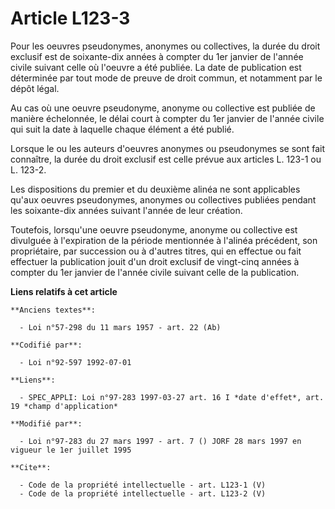 # Article L123-3

Pour les oeuvres pseudonymes, anonymes ou collectives, la durée du droit exclusif est de soixante-dix années à compter du 1er
janvier de l'année civile suivant celle où l'oeuvre a été publiée. La date de publication est déterminée par tout mode de
preuve de droit commun, et notamment par le dépôt légal. 

Au cas où une oeuvre pseudonyme, anonyme ou collective est publiée de manière échelonnée, le délai court à compter du 1er
janvier de l'année civile qui suit la date à laquelle chaque élément a été publié. 

Lorsque le ou les auteurs d'oeuvres anonymes ou pseudonymes se sont fait connaître, la durée du droit exclusif est celle
prévue aux articles L. 123-1 ou L. 123-2.

Les dispositions du premier et du deuxième alinéa ne sont applicables qu'aux oeuvres pseudonymes, anonymes ou collectives
publiées pendant les soixante-dix années suivant l'année de leur création. 

Toutefois, lorsqu'une oeuvre pseudonyme, anonyme ou collective est divulguée à l'expiration de la période mentionnée à
l'alinéa précédent, son propriétaire, par succession ou à d'autres titres, qui en effectue ou fait effectuer la publication
jouit d'un droit exclusif de vingt-cinq années à compter du 1er janvier de l'année civile suivant celle de la publication.

**Liens relatifs à cet article**

	**Anciens textes**:

	  - Loi n°57-298 du 11 mars 1957 - art. 22 (Ab)

	**Codifié par**:

	  - Loi n°92-597 1992-07-01

	**Liens**:

	  - SPEC_APPLI: Loi n°97-283 1997-03-27 art. 16 I *date d'effet*, art. 19 *champ d'application*

	**Modifié par**:

	  - Loi n°97-283 du 27 mars 1997 - art. 7 () JORF 28 mars 1997 en vigueur le 1er juillet 1995

	**Cite**:

	  - Code de la propriété intellectuelle - art. L123-1 (V)
	  - Code de la propriété intellectuelle - art. L123-2 (V)
